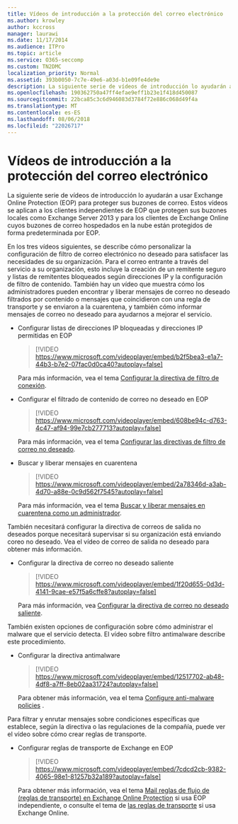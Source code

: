 ```yaml
---
title: Vídeos de introducción a la protección del correo electrónico
ms.author: krowley
author: kccross
manager: laurawi
ms.date: 11/17/2014
ms.audience: ITPro
ms.topic: article
ms.service: O365-seccomp
ms.custom: TN2DMC
localization_priority: Normal
ms.assetid: 393b0050-7c7e-49e6-a03d-b1e09fe4de9e
description: La siguiente serie de vídeos de introducción lo ayudarán a usar Exchange Online Protection (EOP) para proteger sus buzones de correo. Estos vídeos se aplican a los clientes independientes de EOP que protegen sus buzones locales como Exchange Server 2013 y para los clientes de Exchange Online cuyos buzones de correo hospedados en la nube están protegidos de forma predeterminada por EOP.
ms.openlocfilehash: 190362750a47ff4efae9eff1b23e1f418d450087
ms.sourcegitcommit: 22bca85c3c6d946083d3784f72e886c068d49f4a
ms.translationtype: MT
ms.contentlocale: es-ES
ms.lasthandoff: 08/06/2018
ms.locfileid: "22026717"
---
```

# <a name="videos-for-getting-started-with-protecting-your-email"></a>Vídeos de introducción a la protección del correo electrónico

La siguiente serie de vídeos de introducción lo ayudarán a usar Exchange Online Protection (EOP) para proteger sus buzones de correo. Estos vídeos se aplican a los clientes independientes de EOP que protegen sus buzones locales como Exchange Server 2013 y para los clientes de Exchange Online cuyos buzones de correo hospedados en la nube están protegidos de forma predeterminada por EOP. 
  
En los tres vídeos siguientes, se describe cómo personalizar la configuración de filtro de correo electrónico no deseado para satisfacer las necesidades de su organización. Para el correo entrante a través del servicio a su organización, esto incluye la creación de un remitente seguro y listas de remitentes bloqueados según direcciones IP y la configuración de filtro de contenido. También hay un vídeo que muestra cómo los administradores pueden encontrar y liberar mensajes de correo no deseado filtrados por contenido o mensajes que coincidieron con una regla de transporte y se enviaron a la cuarentena, y también cómo informar mensajes de correo no deseado para ayudarnos a mejorar el servicio.
  
- Configurar listas de direcciones IP bloqueadas y direcciones IP permitidas en EOP
    > [!VIDEO https://www.microsoft.com/videoplayer/embed/b2f5bea3-e1a7-44b3-b7e2-07fac0d0ca40?autoplay=false]
  
    Para más información, vea el tema [Configurar la directiva de filtro de conexión](configure-the-connection-filter-policy.md). 
    
- Configurar el filtrado de contenido de correo no deseado en EOP
    > [!VIDEO https://www.microsoft.com/videoplayer/embed/608be94c-d763-4c47-af94-99e7cb277713?autoplay=false]
  
    Para más información, vea el tema [Configurar las directivas de filtro de correo no deseado](configure-your-spam-filter-policies.md). 
    
- Buscar y liberar mensajes en cuarentena
    > [!VIDEO https://www.microsoft.com/videoplayer/embed/2a78346d-a3ab-4d70-a88e-0c9d562f7545?autoplay=false]
  
    Para más información, vea el tema [Buscar y liberar mensajes en cuarentena como un administrador](find-and-release-quarantined-messages-as-an-administrator.md). 
    
También necesitará configurar la directiva de correos de salida no deseados porque necesitará supervisar si su organización está enviando coreo no deseado. Vea el vídeo de correo de salida no deseado para obtener más información.
  
- Configurar la directiva de correo no deseado saliente
    > [!VIDEO https://www.microsoft.com/videoplayer/embed/1f20d655-0d3d-4141-9cae-e57f5a6cffe8?autoplay=false]
  
    Para más información, vea [Configurar la directiva de correo no deseado saliente](configure-the-outbound-spam-policy.md).
    
También existen opciones de configuración sobre cómo administrar el malware que el servicio detecta. El vídeo sobre filtro antimalware describe este procedimiento.
  
- Configurar la directiva antimalware
    > [!VIDEO https://www.microsoft.com/videoplayer/embed/12517702-ab48-4df8-a7ff-8eb02aa31724?autoplay=false]
  
    Para obtener más información, vea el tema [Configure anti-malware policies](configure-anti-malware-policies.md) . 
    
Para filtrar y enrutar mensajes sobre condiciones específicas que establece, según la directiva o las regulaciones de la compañía, puede ver el vídeo sobre cómo crear reglas de transporte.
  
- Configurar reglas de transporte de Exchange en EOP
    > [!VIDEO https://www.microsoft.com/videoplayer/embed/7cdcd2cb-9382-4065-98e1-81257b32a189?autoplay=false]
  
    Para obtener más información, vea el tema [Mail reglas de flujo de (reglas de transporte) en Exchange Online Protection](eop/mail-flow-rules-transport-rules-0.md) si usa EOP independiente, o consulte el tema de [las reglas de transporte](http://technet.microsoft.com/library/743bd525-0ca2-426d-b76c-b4a052bc8886.aspx) si usa Exchange Online. 
    

